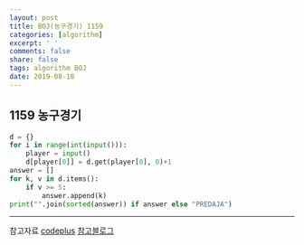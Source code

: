 ```yaml
---
layout: post
title: BOJ(농구경기) 1159
categories: [algorithm]
excerpt: ' '
comments: false
share: false
tags: algorithm BOJ
date: 2019-08-18
---
```


## 1159 농구경기

```python
d = {}
for i in range(int(input())):
    player = input()
    d[player[0]] = d.get(player[0], 0)+1
answer = []
for k, v in d.items():
    if v >= 5:
        answer.append(k)
print("".join(sorted(answer)) if answer else "PREDAJA")

```

---

참고자료
[codeplus](https://code.plus/course/33)
[참고블로그](https://blog.naver.com/PostView.nhn?blogId=occidere&logNo=220786307316&parentCategoryNo=&categoryNo=7&viewDate=&isShowPopularPosts=false&from=postView)
